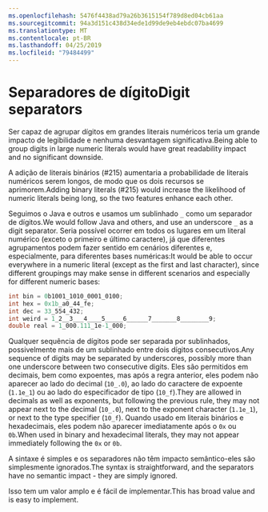 ```yaml
---
ms.openlocfilehash: 5476f4438ad79a26b3615154f789d8ed04cb61aa
ms.sourcegitcommit: 94a3d151c438d34ede1d99de9eb4ebdc07ba4699
ms.translationtype: MT
ms.contentlocale: pt-BR
ms.lasthandoff: 04/25/2019
ms.locfileid: "79484499"
---
```

# <a name="digit-separators"></a><span data-ttu-id="e7886-101">Separadores de dígito</span><span class="sxs-lookup"><span data-stu-id="e7886-101">Digit separators</span></span>

<span data-ttu-id="e7886-102">Ser capaz de agrupar dígitos em grandes literais numéricos teria um grande impacto de legibilidade e nenhuma desvantagem significativa.</span><span class="sxs-lookup"><span data-stu-id="e7886-102">Being able to group digits in large numeric literals would have great readability impact and no significant downside.</span></span> 

<span data-ttu-id="e7886-103">A adição de literais binários (#215) aumentaria a probabilidade de literais numéricos serem longos, de modo que os dois recursos se aprimorem.</span><span class="sxs-lookup"><span data-stu-id="e7886-103">Adding binary literals (#215) would increase the likelihood of numeric literals being long, so the two features enhance each other.</span></span> 

<span data-ttu-id="e7886-104">Seguimos o Java e outros e usamos um sublinhado `_` como um separador de dígitos.</span><span class="sxs-lookup"><span data-stu-id="e7886-104">We would follow Java and others, and use an underscore `_` as a digit separator.</span></span> <span data-ttu-id="e7886-105">Seria possível ocorrer em todos os lugares em um literal numérico (exceto o primeiro e último caractere), já que diferentes agrupamentos podem fazer sentido em cenários diferentes e, especialmente, para diferentes bases numéricas:</span><span class="sxs-lookup"><span data-stu-id="e7886-105">It would be able to occur everywhere in a numeric literal (except as the first and last character), since different groupings may make sense in different scenarios and especially for different numeric bases:</span></span>

```csharp
int bin = 0b1001_1010_0001_0100;
int hex = 0x1b_a0_44_fe;
int dec = 33_554_432;
int weird = 1_2__3___4____5_____6______7_______8________9;
double real = 1_000.111_1e-1_000;
```

<span data-ttu-id="e7886-106">Qualquer sequência de dígitos pode ser separada por sublinhados, possivelmente mais de um sublinhado entre dois dígitos consecutivos.</span><span class="sxs-lookup"><span data-stu-id="e7886-106">Any sequence of digits may be separated by underscores, possibly more than one underscore between two consecutive digits.</span></span> <span data-ttu-id="e7886-107">Eles são permitidos em decimais, bem como expoentes, mas após a regra anterior, eles podem não aparecer ao lado do decimal (`10_.0`), ao lado do caractere de expoente (`1.1e_1`) ou ao lado do especificador de tipo (`10_f`).</span><span class="sxs-lookup"><span data-stu-id="e7886-107">They are allowed in decimals as well as exponents, but following the previous rule, they may not appear next to the decimal (`10_.0`), next to the exponent character (`1.1e_1`), or next to the type specifier (`10_f`).</span></span> <span data-ttu-id="e7886-108">Quando usado em literais binários e hexadecimais, eles podem não aparecer imediatamente após o `0x` ou `0b`.</span><span class="sxs-lookup"><span data-stu-id="e7886-108">When used in binary and hexadecimal literals, they may not appear immediately following the `0x` or `0b`.</span></span>

<span data-ttu-id="e7886-109">A sintaxe é simples e os separadores não têm impacto semântico-eles são simplesmente ignorados.</span><span class="sxs-lookup"><span data-stu-id="e7886-109">The syntax is straightforward, and the separators have no semantic impact - they are simply ignored.</span></span>

<span data-ttu-id="e7886-110">Isso tem um valor amplo e é fácil de implementar.</span><span class="sxs-lookup"><span data-stu-id="e7886-110">This has broad value and is easy to implement.</span></span>
